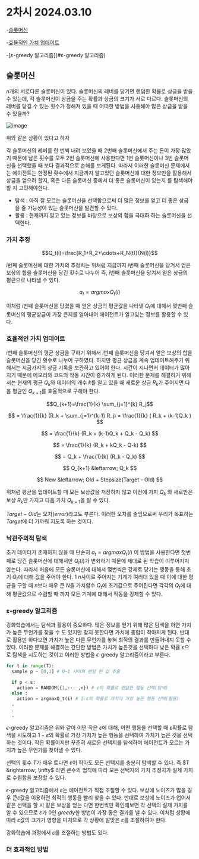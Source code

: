 # 2차시 2024.03.10

-[슬롯머신](#슬롯머신)

-[효율적인 가치 업데이트](#효율적인-가치-업데이트)

-[ε-greedy 알고리즘](#ε-greedy 알고리즘)

## 슬롯머신

$n$개의 서로다른 슬롯머신이 있다. 슬롯머신의 레버를 당기면 랜덤한 확률로 상금을 받을 수 있는데, 각 슬롯머신이 상금을 주는 확률과 상금의 크기가 서로 다르다. 슬롯머신의 레버를 당길 수 있는 횟수가 정해져 있을 때 어떠한 방법을 사용해야 많은 상금을 받을 수 있을까?

![image](https://github.com/nkmin0/2024_RL/assets/162765658/631e4cd7-f524-4b80-a3f6-6f180034102f)

위와 같은 상황이 있다고 하자

각 슬롯머신의 레버를 한 번씩 내려 보았을 때 2번째 슬롯머신에서 주는 돈이 가장 많았기 때문에 남은 횟수를 모두 2번 슬롯머신에 사용한다면 1번 슬롯머신이나 3번 슬롯머신을 선택했을 때 보다 결과적으로 손해를 보게된다. 따라서 이러한 슬롯머신 문제에서는 에이전트는 한정된 횟수에서 지금까지 알고있던 슬롯머신에 대한 정보만을 활용해서 상금을 얻으려 할지, 혹은 다른 슬롯머신 중에서 더 좋은 슬롯머신이 있는지 를 탐색해야 할 지 고민해야한다.

- 탐색 : 아직 잘 모르는 슬롯머신을 선택함으로써 더 많은 정보를 얻고 더 좋은 상금을 줄 가능성이 있는 슬롯머신을 발견할 수 있다.
- 활용 : 현재까지 알고 있는 정보를 바탕으로 보상의 합을 극대화 하는 슬롯머신을 선택한다.

### 가치 추정

$$Q_t(i)=\frac{R_1+R_2+\cdots+R_N(t)}{N(i)}$$

$i$번째 슬롯머신에 대한 가치의 추정치는 위처럼 지금까지 $i$번째 슬롯머신을 당겨서 얻은 보상의 합을 슬롯머신을 당긴 횟수로 나누어 즉, $i$번째 슬롯머신을 당겨서 얻은 상금의 평균으로 나타낼 수 있다.

$$ a_t=argmaxQ_t(i) $$

이처럼 $i$번째 슬롯머신을 당겼을 때 얻은 상금의 평균값을 나타낸 $Q_t$에 대해서 몇번째 슬롯머신의 평균상금이 가장 큰지를 알아내어 에이전트가 알고있는 정보를 활용할 수 있다.

### 효율적인 가치 업데이트

$i$번째 슬롯머신의 평균 상금을 구하기 위해서 $i$번째 슬롯머신을 당겨서 얻은 보상의 합을 슬롯머신을 당긴 횟수로 나누어 구하였다. 하지만 평균 상금을 계속 업데이트해주기 위해서는 지금가지의 상금 기록을 보관하고 있어야 한다. 시간이 지나면서 데이터가 많아지기 때문에 메모리와 코드의 작동 시간이 증가하게 된다. 이러한 문제를 해결하기 위해서는 현재의 평균 $Q_k$와 데이터의 개수 $k$를 알고 있을 때 새로운 상금 $R_k$가 주어지면 다음 평균인 $Q_{k+1}$를 효율적으로 구해야 한다.

$$Q_{k+1}=\frac{1}{k} \sum_{j=1}^{k} R_j$$

$$ = \frac{1}{k} (R_k + \sum_{j=1}^{k-1} R_j) = \frac{1}{k} ( R_k + (k-1)Q_k ) $$

$$ = \frac{1}{k} (R_k + (k-1)Q_k + Q_k - Q_k) $$

$$ = \frac{1}{k} (R_k + kQ_k - Q-k) $$

$$ = Q_k + \frac{1}{k} (R_k - Q_k) $$

$$ Q_{k+1} &leftarrow; Q_k $$

$$ New &leftarrow; Old + Stepsize(Target - Old) $$

위처럼 평균을 업데이트할 때 모든 보상값을 저장하지 않고 이전에 가치 $Q_k$ 와 새로받은 보상 $R_k$만 가지고 다음 가치 $Q_{k+1}$을 알 수 있다.

 $Target - Old$는 오차($error$)라고도 부른다. 이러한 오차를 줄임으로써 우리가 목표하는 $Target$에 더 가까워 지도록 하는 것이다.

### 낙관주의적 탐색

초기 데이터가 존재하지 않을 때 단순히 $a_t=argmaxQ_t(i)$ 이 방법을 사용한다면 첫번째로 당긴 슬롯머신에 대해서만 $Q_t(i)$가 변화하기 때문에 제대로 된 학습이 이루어지지 않는다. 따라서 처음에 모든 슬롯머신에 대해서 몇번씩은 강제로 당기는 행동을 통해 초기 $Q_t$에 대해 값을 주어야 한다. $1~n$사이로 주어지는 기계가 여러대 있을 때 이에 대한 평균을 구할 때 $n$보다 매우 큰 $N$을 가치함수 $Q_t$에 초기값으로 주어진다면 각각의 $Q_t$에 대해 평균값으로 수렴할 때 까지 모든 기계에 대해서 작동을 강제할 수 있다.

### ε-greedy 알고리즘

강화학습에서는 탐색과 활용이 중요하다. 많은 정보를 얻기 위해 많은 탐색을 하면 가치가 높은 무언가를 찾을 수 도 있지만 찾지 못한다면 가치에 총합이 작아지게 된다. 반대로 활용만 하다보면 가치가 높은 다른 무언가를 놓혀 최적의 결과를 만들어내지 못할 수 있다. 이러한 문제를 해결하는 간단한 방법은 가치가 높은것을 선택하다 낮은 확률 $ε$으로 탐색을 시도하는 것이고 이러한 방법을 $\epsilon$-greedy 알고리즘이라고 부른다.

```python
for t in range(T):
  sample p ~ [0,1] # 0~1 사이의 랜덤 한 값 추출

  if p < ε:
    action = RANDOM({1,··· ,n}) # ε의 확률로 랜덤한 행동 선택(탐색)
  else :
    action = argmaxQ_t(i) # 1-ε의 확률로 가치가 가장 높은 행동 선택(활용)
  .
  .
  .
```

$\epsilon$-greedy 알고리즘은 위와 같이 어떤 작은 $ε$에 대해, 어떤 행동을 선택할 때 $ε$확률로 탐색을 시도하고 $1-ε$의 확률로 가장 가치가 높은 행동을 선택하여 가치가 높은 것을 선택하는 것이다. 작은 확률이지만 꾸준히 새로운 선택지를 탐색하며 에이전트가 모르는 가치가 높은 무언가를 찾아낼 수 있다. 

선택의 횟수 $T$가 매우 트다면 $ε$이 작아도 모든 선택지를 충분히 탐색할 수 있다. 즉 $T &rightarrow; \infty$ 라면 큰수의 법칙에 따라 모든 선택지의 가치 추정치가 실제 가치로 수렴함을 보장할 수 있다.

$\epsilon$-greedy 알고리즘에서 $ε$는 에이전트가 직접 조절할 수 있다. 보상에 노이즈가 많을 경우 큰$ε$값을 이용하면 최적의 행동을 빨리 찾을 수 있다. 반대로 보상에 노이즈가 업어서 같은 선택을 할 시 같은 보상을 얻는 다면 한번씩만 확인해보면 각 선택의 실제 가치를 알 수 있으므로 $ε$가 0인 $greedy$한 방법이 가장 좋은 결과를 낼 수 있다. 이처럼 상황에 따라 $ε$값의 크기가 영향을 미치므로 각 상황에 알맞은 $ε$를 조절하여야 한다.

강화학습에 과정에서 $ε$를 조절하는 방법도 있다.

### 더 효과적인 방법
